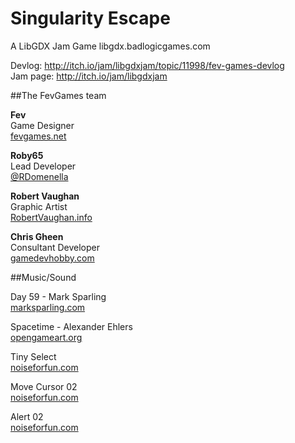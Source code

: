 # Singularity Escape

A LibGDX Jam Game
libgdx.badlogicgames.com

Devlog: http://itch.io/jam/libgdxjam/topic/11998/fev-games-devlog<br>
Jam page: http://itch.io/jam/libgdxjam

##The FevGames team

**Fev**  
Game Designer  
[fevgames.net](http://fevgames.net)

**Roby65**  
Lead Developer  
[@RDomenella](https://twitter.com/RDomenella)

**Robert Vaughan**  
Graphic Artist  
[RobertVaughan.info](http://robertvaughan.info/)

**Chris Gheen**  
Consultant Developer  
[gamedevhobby.com](http://www.gamedevhobby.com/)

##Music/Sound

Day 59 - Mark Sparling  
[marksparling.com](http://marksparling.com/)

Spacetime - Alexander Ehlers  
[opengameart.org](http://opengameart.org/)

Tiny Select  
[noiseforfun.com](http://www.noiseforfun.com/)

Move Cursor 02  
[noiseforfun.com](http://www.noiseforfun.com/)

Alert 02  
[noiseforfun.com](http://www.noiseforfun.com/)
